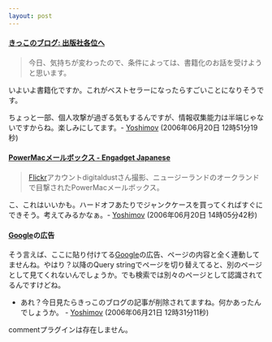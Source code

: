 ```yaml
---
layout: post
---
```

<h4><a href="http://kikko.cocolog-nifty.com/kikko/2006/06/post_eefd.html">きっこのブログ: 出版社各位へ</a></h4>
<blockquote><p>今日、気持ちが変わったので、条件によっては、書籍化のお話を受けようと思います。</p>
</blockquote>
<p>いよいよ書籍化ですか。これがベストセラーになったらすごいことになりそうです。</p>
<p>ちょっと一部、個人攻撃が過ぎる気もするんですが、情報収集能力は半端じゃないですからね。楽しみにしてます。- <a href="/?page=Yoshimov" class="wikipage">Yoshimov</a> (2006年06月20日 12時51分19秒)</p>
<h4><a href="http://japanese.engadget.com/2006/06/19/powermac-mailbox/">PowerMacメールボックス - Engadget Japanese</a></h4>
<blockquote><p><a href="http://flickr.com/">Flickr</a>アカウントdigitaldustさん撮影、ニュージーランドのオークランドで目撃されたPowerMacメールボックス。</p>
</blockquote>
<p>こ、これはいいかも。ハードオフあたりでジャンクケースを買ってくればすぐにできそう。考えてみるかなぁ。- <a href="/?page=Yoshimov" class="wikipage">Yoshimov</a> (2006年06月20日 14時05分42秒)</p>
<h4><a href="http://www.google.co.jp/">Google</a>の広告</h4>
<p>そう言えば、ここに貼り付けてる<a href="http://www.google.co.jp/">Google</a>の広告、ページの内容と全く連動してませんね。やはり？以降のQuery stringでページを切り替えてると、別のページとして見てくれないんでしょうか。でも検索では別々のページとして認識されてるんですけどね。</p>
<ul>
<li>あれ？今日見たらきっこのブログの記事が削除されてますね。何かあったんでしょうか。 - <a href="/?page=Yoshimov" class="wikipage">Yoshimov</a> (2006年06月21日 12時31分11秒)</li>
</ul>
<p><span class="error">commentプラグインは存在しません。</span> </p>
